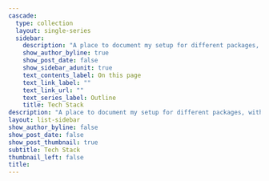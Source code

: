 ```yaml
---
cascade:
  type: collection
  layout: single-series
  sidebar:
    description: "A place to document my setup for different packages, with any customizations I use and the source locations to recover on a fresh install."
    show_author_byline: true
    show_post_date: false
    show_sidebar_adunit: true
    text_contents_label: On this page
    text_link_label: ""
    text_link_url: ""
    text_series_label: Outline
    title: Tech Stack
description: "A place to document my setup for different packages, with any customizations I use and the source locations to recover on a fresh install."
layout: list-sidebar
show_author_byline: false
show_post_date: false
show_post_thumbnail: true
subtitle: Tech Stack
thumbnail_left: false
title:
---
```


